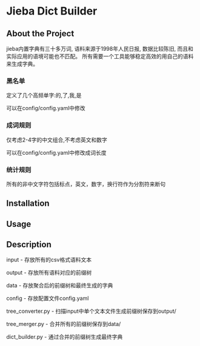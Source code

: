 # Jieba Dict Builder

## About the Project
jieba内置字典有三十多万词, 语料来源于1998年人民日报, 数据比较陈旧, 而且和实际应用的语境可能也不匹配。
所有需要一个工具能够稳定高效的用自己的语料来生成字典。

### 黑名单
定义了几个高频单字:的,了,我,是

可以在config/config.yaml中修改

### 成词规则
仅考虑2-4字的中文组合,不考虑英文和数字

可以在config/config.yaml中修改成词长度

### 统计规则
所有的非中文字符包括标点，英文，数字，换行符作为分割符来断句

## Installation

## Usage

## Description

input - 存放所有的csv格式语料文本

output - 存放所有语料对应的前缀树

data - 存放聚合后的前缀树和最终生成的字典

config - 存放配置文件config.yaml

tree_converter.py - 扫描input中单个文本文件生成前缀树保存到output/

tree_merger.py - 合并所有的前缀树保存到data/

dict_builder.py - 通过合并的前缀树生成最终字典
